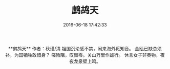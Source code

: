 ﻿---
title: 鹧鸪天
date: 2016-06-18 17:42:33
category: ["诗词"]
tags: ["诗词"] 
---

<center>
**鹧鸪天**
作者：秋瑾/清
<!--more-->
祖国沉沦感不禁，闲来海外觅知音。
金瓯已缺总须补，为国牺牲敢惜身？
嗟险阻，叹飘零。关山万里作雄行。
休言女子非英物，夜夜龙泉壁上鸣。
</center>